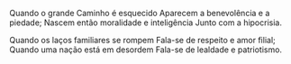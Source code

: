 Quando o grande Caminho é esquecido
Aparecem a benevolência e a piedade;
Nascem então moralidade e inteligência
Junto com a hipocrisia.  

Quando os laços familiares se rompem
Fala-se de respeito e amor filial;
Quando uma nação está em desordem
Fala-se de lealdade e patriotismo.